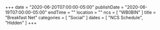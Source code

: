 +++
date = "2020-06-20T07:00:00-05:00"
publishDate = "2020-06-19T07:00:00-05:00"
endTime = ""
location = ""
ncs = [ "WB0BIN" ]
title = "Breakfast Net"
categories = [ "Social" ]
dates = [ "NCS Schedule", "Hidden" ]
+++
